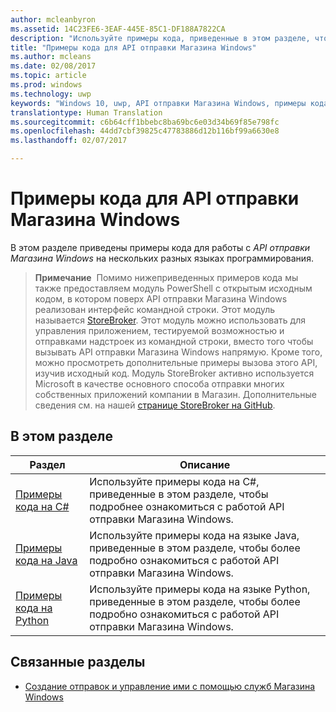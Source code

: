 ```yaml
---
author: mcleanbyron
ms.assetid: 14C23FE6-3EAF-445E-85C1-DF188A7822CA
description: "Используйте примеры кода, приведенные в этом разделе, чтобы более подробно ознакомиться с работой API отправки Магазина Windows."
title: "Примеры кода для API отправки Магазина Windows"
ms.author: mcleans
ms.date: 02/08/2017
ms.topic: article
ms.prod: windows
ms.technology: uwp
keywords: "Windows 10, uwp, API отправки Магазина Windows, примеры кода"
translationtype: Human Translation
ms.sourcegitcommit: c6b64cff1bbebc8ba69bc6e03d34b69f85e798fc
ms.openlocfilehash: 44dd7cbf39825c47783886d12b116bf99a6630e8
ms.lasthandoff: 02/07/2017

---
```


# <a name="code-examples-for-the-windows-store-submission-api"></a>Примеры кода для API отправки Магазина Windows

В этом разделе приведены примеры кода для работы с *API отправки Магазина Windows* на нескольких разных языках программирования.

>**Примечание**&nbsp;&nbsp;Помимо нижеприведенных примеров кода мы также предоставляем модуль PowerShell с открытым исходным кодом, в котором поверх API отправки Магазина Windows реализован интерфейс командной строки. Этот модуль называется [StoreBroker](https://aka.ms/storebroker). Этот модуль можно использовать для управления приложением, тестируемой возможностью и отправками надстроек из командной строки, вместо того чтобы вызывать API отправки Магазина Windows напрямую. Кроме того, можно просмотреть дополнительные примеры вызова этого API, изучив исходный код. Модуль StoreBroker активно используется Microsoft в качестве основного способа отправки многих собственных приложений компании в Магазин. Дополнительные сведения см. на нашей [странице StoreBroker на GitHub](https://aka.ms/storebroker).

## <a name="in-this-section"></a>В этом разделе

| Раздел                                                                                                       | Описание                 |
|-------------------------------------------------------------------------------------------------------------|-----------------------------|
| [Примеры кода на C#](csharp-code-examples-for-the-windows-store-submission-api.md) | Используйте примеры кода на C#, приведенные в этом разделе, чтобы подробнее ознакомиться с работой API отправки Магазина Windows. |
| [Примеры кода на Java](java-code-examples-for-the-windows-store-submission-api.md) | Используйте примеры кода на языке Java, приведенные в этом разделе, чтобы более подробно ознакомиться с работой API отправки Магазина Windows. |
| [Примеры кода на Python](python-code-examples-for-the-windows-store-submission-api.md)  | Используйте примеры кода на языке Python, приведенные в этом разделе, чтобы более подробно ознакомиться с работой API отправки Магазина Windows.  |

## <a name="related-topics"></a>Связанные разделы

* [Создание отправок и управление ими с помощью служб Магазина Windows](create-and-manage-submissions-using-windows-store-services.md)

